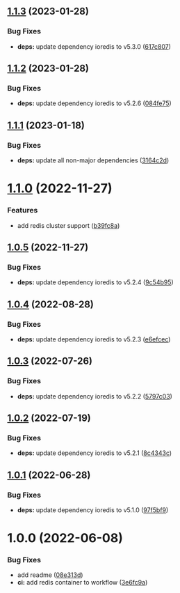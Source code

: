 ## [1.1.3](https://github.com/mammutmedia/ioredis-parse-adapter/compare/1.1.2...1.1.3) (2023-01-28)


### Bug Fixes

* **deps:** update dependency ioredis to v5.3.0 ([617c807](https://github.com/mammutmedia/ioredis-parse-adapter/commit/617c8075e1b8f97b82b68e74d2da9e2325ef88b0))

## [1.1.2](https://github.com/mammutmedia/ioredis-parse-adapter/compare/1.1.1...1.1.2) (2023-01-28)


### Bug Fixes

* **deps:** update dependency ioredis to v5.2.6 ([084fe75](https://github.com/mammutmedia/ioredis-parse-adapter/commit/084fe752c234696034eaf5ab4d7e244b9c91811e))

## [1.1.1](https://github.com/mammutmedia/ioredis-parse-adapter/compare/1.1.0...1.1.1) (2023-01-18)


### Bug Fixes

* **deps:** update all non-major dependencies ([3164c2d](https://github.com/mammutmedia/ioredis-parse-adapter/commit/3164c2d73e95ec4bb1cb10bba7946df645b428b5))

# [1.1.0](https://github.com/mammutmedia/ioredis-parse-adapter/compare/1.0.5...1.1.0) (2022-11-27)


### Features

* add redis cluster support ([b39fc8a](https://github.com/mammutmedia/ioredis-parse-adapter/commit/b39fc8aec6f1238faffd14d69344a9db74e49cf6))

## [1.0.5](https://github.com/mammutmedia/ioredis-parse-adapter/compare/1.0.4...1.0.5) (2022-11-27)


### Bug Fixes

* **deps:** update dependency ioredis to v5.2.4 ([9c54b95](https://github.com/mammutmedia/ioredis-parse-adapter/commit/9c54b9522e0bfcd9be73421a7ea768625dbca169))

## [1.0.4](https://github.com/mammutmedia/ioredis-parse-adapter/compare/1.0.3...1.0.4) (2022-08-28)


### Bug Fixes

* **deps:** update dependency ioredis to v5.2.3 ([e6efcec](https://github.com/mammutmedia/ioredis-parse-adapter/commit/e6efcecb9fd408390d6a4bb86be504e145bdf802))

## [1.0.3](https://github.com/mammutmedia/ioredis-parse-adapter/compare/1.0.2...1.0.3) (2022-07-26)


### Bug Fixes

* **deps:** update dependency ioredis to v5.2.2 ([5797c03](https://github.com/mammutmedia/ioredis-parse-adapter/commit/5797c035e8dcf7425f39a7ae4a1cfbbc3e261044))

## [1.0.2](https://github.com/mammutmedia/ioredis-parse-adapter/compare/1.0.1...1.0.2) (2022-07-19)


### Bug Fixes

* **deps:** update dependency ioredis to v5.2.1 ([8c4343c](https://github.com/mammutmedia/ioredis-parse-adapter/commit/8c4343cbef59c789f185690d4fd52d40fb9cb97e))

## [1.0.1](https://github.com/mammutmedia/ioredis-parse-adapter/compare/1.0.0...1.0.1) (2022-06-28)


### Bug Fixes

* **deps:** update dependency ioredis to v5.1.0 ([97f5bf9](https://github.com/mammutmedia/ioredis-parse-adapter/commit/97f5bf9240d53e10007b03bc033cee3e28fd2dff))

# 1.0.0 (2022-06-08)


### Bug Fixes

* add readme ([08e313d](https://github.com/mammutmedia/ioredis-parse-adapter/commit/08e313d518b05504f484c2a965ec7caf8f5a32e1))
* **ci:** add redis container to workflow ([3e6fc9a](https://github.com/mammutmedia/ioredis-parse-adapter/commit/3e6fc9a9ec44199c6223530026e165448568d1be))
